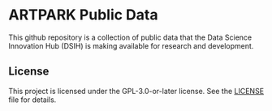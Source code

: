 # ARTPARK Public Data

This github repository is a collection of public data that the Data Science Innovation Hub (DSIH) is making available for research and development.

## License

This project is licensed under the GPL-3.0-or-later license. See the [LICENSE](LICENSE) file for details.